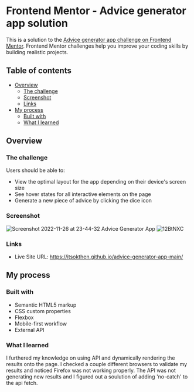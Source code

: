 # Frontend Mentor - Advice generator app solution

This is a solution to the [Advice generator app challenge on Frontend Mentor](https://www.frontendmentor.io/challenges/advice-generator-app-QdUG-13db). Frontend Mentor challenges help you improve your coding skills by building realistic projects.

## Table of contents

- [Overview](#overview)
  - [The challenge](#the-challenge)
  - [Screenshot](#screenshot)
  - [Links](#links)
- [My process](#my-process)
  - [Built with](#built-with)
  - [What I learned](#what-i-learned)

## Overview

### The challenge

Users should be able to:

- View the optimal layout for the app depending on their device's screen size
- See hover states for all interactive elements on the page
- Generate a new piece of advice by clicking the dice icon

### Screenshot

![Screenshot 2022-11-26 at 23-44-32 Advice Generator App](https://user-images.githubusercontent.com/65359505/204121611-70714759-43e4-4f27-81d0-5ba8202e52ec.png)
![12BtNXC](https://user-images.githubusercontent.com/65359505/204121613-d03fc4f5-54b2-4ab2-8369-dae8ff73d349.png)


### Links


- Live Site URL: https://itsokthen.github.io/advice-generator-app-main/

## My process

### Built with

- Semantic HTML5 markup
- CSS custom properties
- Flexbox
- Mobile-first workflow
- External API

### What I learned

I furthered my knowledge on using API and dynamically rendering the results onto the page. I checked a couple different browsers to validate my results and noticed Firefox was not working properly. The API was not generating new results and I figured out a soulution of adding 'no-catch' to the api fetch.
